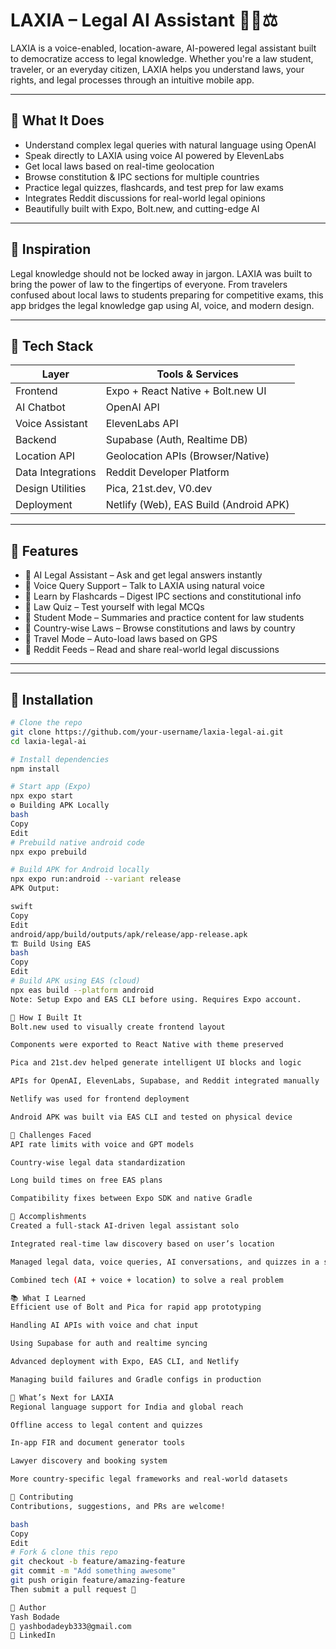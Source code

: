 # LAXIA – Legal AI Assistant 👩‍⚖️⚖️

LAXIA is a voice-enabled, location-aware, AI-powered legal assistant built to democratize access to legal knowledge. Whether you're a law student, traveler, or an everyday citizen, LAXIA helps you understand laws, your rights, and legal processes through an intuitive mobile app.

---

## 🚀 What It Does

- Understand complex legal queries with natural language using OpenAI
- Speak directly to LAXIA using voice AI powered by ElevenLabs
- Get local laws based on real-time geolocation
- Browse constitution & IPC sections for multiple countries
- Practice legal quizzes, flashcards, and test prep for law exams
- Integrates Reddit discussions for real-world legal opinions
- Beautifully built with Expo, Bolt.new, and cutting-edge AI

---

## 🧠 Inspiration

Legal knowledge should not be locked away in jargon. LAXIA was built to bring the power of law to the fingertips of everyone. From travelers confused about local laws to students preparing for competitive exams, this app bridges the legal knowledge gap using AI, voice, and modern design.

---

## 🧩 Tech Stack

| Layer             | Tools & Services                                  |
|------------------|---------------------------------------------------|
| Frontend         | Expo + React Native + Bolt.new UI                 |
| AI Chatbot       | OpenAI API                                        |
| Voice Assistant  | ElevenLabs API                                    |
| Backend          | Supabase (Auth, Realtime DB)                      |
| Location API     | Geolocation APIs (Browser/Native)                 |
| Data Integrations| Reddit Developer Platform                         |
| Design Utilities | Pica, 21st.dev, V0.dev                            |
| Deployment       | Netlify (Web), EAS Build (Android APK)            |

---

## 📱 Features

- 🔹 AI Legal Assistant – Ask and get legal answers instantly
- 🔹 Voice Query Support – Talk to LAXIA using natural voice
- 🔹 Learn by Flashcards – Digest IPC sections and constitutional info
- 🔹 Law Quiz – Test yourself with legal MCQs
- 🔹 Student Mode – Summaries and practice content for law students
- 🔹 Country-wise Laws – Browse constitutions and laws by country
- 🔹 Travel Mode – Auto-load laws based on GPS
- 🔹 Reddit Feeds – Read and share real-world legal discussions

---



---

## 🔧 Installation

```bash
# Clone the repo
git clone https://github.com/your-username/laxia-legal-ai.git
cd laxia-legal-ai

# Install dependencies
npm install

# Start app (Expo)
npx expo start
⚙️ Building APK Locally
bash
Copy
Edit
# Prebuild native android code
npx expo prebuild

# Build APK for Android locally
npx expo run:android --variant release
APK Output:

swift
Copy
Edit
android/app/build/outputs/apk/release/app-release.apk
🏗️ Build Using EAS
bash
Copy
Edit
# Build APK using EAS (cloud)
npx eas build --platform android
Note: Setup Expo and EAS CLI before using. Requires Expo account.

🧱 How I Built It
Bolt.new used to visually create frontend layout

Components were exported to React Native with theme preserved

Pica and 21st.dev helped generate intelligent UI blocks and logic

APIs for OpenAI, ElevenLabs, Supabase, and Reddit integrated manually

Netlify was used for frontend deployment

Android APK was built via EAS CLI and tested on physical device

🧗 Challenges Faced
API rate limits with voice and GPT models

Country-wise legal data standardization

Long build times on free EAS plans

Compatibility fixes between Expo SDK and native Gradle

🏅 Accomplishments
Created a full-stack AI-driven legal assistant solo

Integrated real-time law discovery based on user’s location

Managed legal data, voice queries, AI conversations, and quizzes in a single UI

Combined tech (AI + voice + location) to solve a real problem

📚 What I Learned
Efficient use of Bolt and Pica for rapid app prototyping

Handling AI APIs with voice and chat input

Using Supabase for auth and realtime syncing

Advanced deployment with Expo, EAS CLI, and Netlify

Managing build failures and Gradle configs in production

📍 What’s Next for LAXIA
Regional language support for India and global reach

Offline access to legal content and quizzes

In-app FIR and document generator tools

Lawyer discovery and booking system

More country-specific legal frameworks and real-world datasets

🤝 Contributing
Contributions, suggestions, and PRs are welcome!

bash
Copy
Edit
# Fork & clone this repo
git checkout -b feature/amazing-feature
git commit -m "Add something awesome"
git push origin feature/amazing-feature
Then submit a pull request 🚀

👤 Author
Yash Bodade
📧 yashbodadeyb333@gmail.com
🔗 LinkedIn

